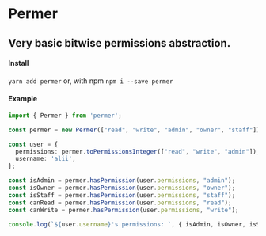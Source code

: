 # Permer

## Very basic bitwise permissions abstraction.

#### Install

`yarn add permer` or, with npm `npm i --save permer`

#### Example

```ts
import { Permer } from 'permer';

const permer = new Permer(["read", "write", "admin", "owner", "staff"]);

const user = {
  permissions: permer.toPermissionsInteger(["read", "write", "admin"]),
  username: 'alii',
};

const isAdmin = permer.hasPermission(user.permissions, "admin");
const isOwner = permer.hasPermission(user.permissions, "owner");
const isStaff = permer.hasPermission(user.permissions, "staff");
const canRead = permer.hasPermission(user.permissions, "read");
const canWrite = permer.hasPermission(user.permissions, "write");

console.log(`${user.username}'s permissions: `, { isAdmin, isOwner, isStaff, canRead, canWrite });
```
